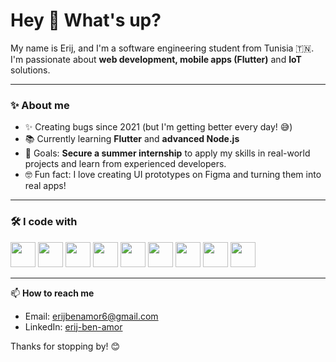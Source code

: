 # Hey 👋 What's up?

My name is Erij, and I'm a software engineering student from Tunisia 🇹🇳.  
I'm passionate about **web development, mobile apps (Flutter)** and **IoT** solutions.

---

### ✨ About me
- ✨ Creating bugs since 2021 (but I'm getting better every day! 😅)  
- 📚 Currently learning **Flutter** and **advanced Node.js**  
- 🎯 Goals: **Secure a summer internship** to apply my skills in real-world projects and learn from experienced developers.  
- 🤓 Fun fact: I love creating UI prototypes on Figma and turning them into real apps!

---

### 🛠️ I code with
<p align="left">
  <img src="https://cdn.jsdelivr.net/gh/devicons/devicon/icons/javascript/javascript-original.svg" width="40" height="40"/>
  <img src="https://cdn.jsdelivr.net/gh/devicons/devicon/icons/typescript/typescript-original.svg" width="40" height="40"/>
  <img src="https://cdn.jsdelivr.net/gh/devicons/devicon/icons/react/react-original.svg" width="40" height="40"/>
  <img src="https://cdn.jsdelivr.net/gh/devicons/devicon/icons/nodejs/nodejs-original.svg" width="40" height="40"/>
  <img src="https://cdn.jsdelivr.net/gh/devicons/devicon/icons/flutter/flutter-original.svg" width="40" height="40"/>
  <img src="https://cdn.jsdelivr.net/gh/devicons/devicon/icons/mongodb/mongodb-original.svg" width="40" height="40"/>
  <img src="https://cdn.jsdelivr.net/gh/devicons/devicon/icons/mysql/mysql-original.svg" width="40" height="40"/>
  <img src="https://cdn.jsdelivr.net/gh/devicons/devicon/icons/java/java-original.svg" width="40" height="40"/>
  <img src="https://cdn.jsdelivr.net/gh/devicons/devicon/icons/python/python-original.svg" width="40" height="40"/>
</p>

---

📫 **How to reach me**  
- Email: erijbenamor6@gmail.com  
- LinkedIn: [erij-ben-amor](https://www.linkedin.com/in/erij-ben-amor-b4b286244)  

Thanks for stopping by! 😊
